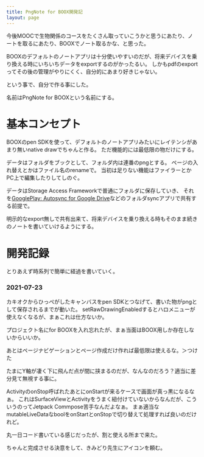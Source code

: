 ```yaml
---
title: PngNote for BOOX開発記
layout: page
---
```

今後MOOCで生物関係のコースをたくさん取っていこうかと思うにあたり、ノートを取るにあたり、BOOXでノート取るかな、と思った。

BOOXのデフォルトのノートアプリは十分使いやすいのだが、将来デバイスを乗り換える時にいちいちデータをexportするのがかったるい。
しかもpdfのexportってその後の管理がやりにくく、自分的にあまり好きじゃない。

という事で、自分で作る事にした。

名前はPngNote for BOOXという名前にする。

# 基本コンセプト

BOOXのpen SDKを使って、デフォルトのノートアプリみたいにレイテンシがあまり無いnative drawでちゃんと作る。
ただ機能的には最低限の物だけにする。

データはフォルダをブックとして、フォルダ内は連番のpngとする。
ページの入れ替えとかはファイル名のrenameで。
当初は足りない機能はファイラーとかPC上で編集したりしてしのぐ。

データはStorage Access Frameworkで普通にフォルダに保存していき、
それを[GooglePlay: Autosync for Google Drive](https://play.google.com/store/apps/details?id=com.ttxapps.drivesync)などのフォルダsyncアプリで共有する前提で。

明示的なexport無しで共有出来て、将来デバイスを乗り換える時もそのまま続きのノートを書いていけるようにする。

# 開発記録

とりあえず時系列で簡単に経過を書いていく。

### 2021-07-23

カキオクからひっぺがしたキャンバスをpen SDKとつなげて、書いた物がpngとして保存されるまでが動いた。
setRawDrawingEnabledするとハロメニューが使えなくなるが、まぁこれは仕方ないか。

プロジェクト名にfor BOOXを入れ忘れたが、まぁ当面はBOOX用しか存在しないからいいか。

あとはページナビゲーションとページ作成だけ作れば最低限は使えるな。＞つけた

たまにY軸が凄く下に飛んだ点が間に挟まるのだが、なんなのだろう？適当に差分見て無視する事に。

ActivityのonStop呼ばれたあとにonStartが来るケースで画面が真っ黒になるなぁ。
これはSurfaceViewとActivityをうまく紐付けていないからなんだが、こういうのってJetpack Commpose苦手なんだよなぁ。
まぁ適当なmutableLiveDataなboolをonStartとonStopで切り替えて処理すれば良いのだけれど。

丸一日コード書いている感じだったが、割と使える所まで来た。

ちゃんと完成させる決意をして、きみどり先生にアイコンを頼む。